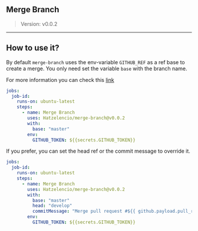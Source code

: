 ## Merge Branch

> Version: v0.0.2

------

## How to use it?

By default `merge-branch` uses the env-variable `GITHUB_REF` as a ref base to create a merge. You only need set the variable `base` with the branch name.


For more information you can check this [link](https://developer.github.com/v3/repos/merging/#merge-a-branch)

```yaml
jobs:
  job-id:
    runs-on: ubuntu-latest
    steps:
      - name: Merge Branch
        uses: Hatzelencio/merge-branch@v0.0.2
        with:
          base: "master"
        env:
          GITHUB_TOKEN: ${{secrets.GITHUB_TOKEN}}
```

If you prefer, you can set the head ref or the commit message to override it.  

```yaml
jobs:
  job-id:
    runs-on: ubuntu-latest
    steps:
      - name: Merge Branch
        uses: Hatzelencio/merge-branch@v0.0.2
        with:
          base: "master"
          head: "develop"
          commitMessage: "Merge pull request #${{ github.payload.pull_request.number }} from {{ github.ref }}"
        env:
          GITHUB_TOKEN: ${{secrets.GITHUB_TOKEN}}
```
